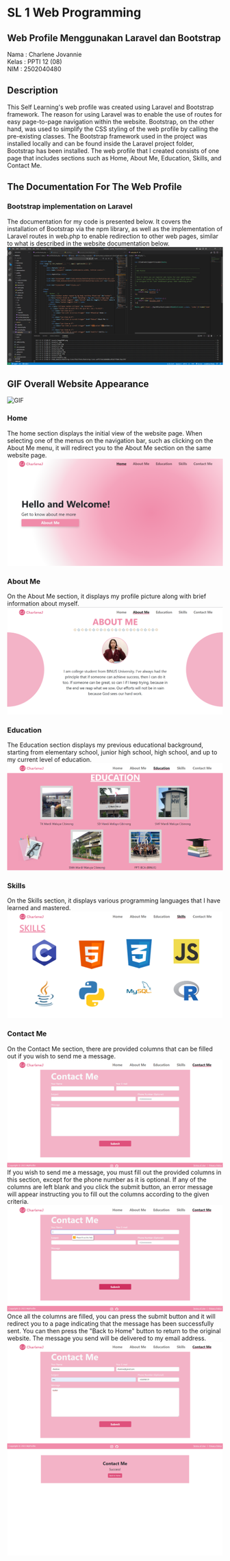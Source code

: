 # SL 1 Web Programming
## Web Profile Menggunakan Laravel dan Bootstrap

Nama    : Charlene Jovannie <br>
Kelas   : PPTI 12 (08) <br>
NIM     : 2502040480 

## Description 
This Self Learning's web profile was created using Laravel and Bootstrap framework. The reason for using Laravel was to enable the use of routes for easy page-to-page navigation within the website. Bootstrap, on the other hand, was used to simplify the CSS styling of the web profile by calling the pre-existing classes. The Bootstrap framework used in the project was installed locally and can be found inside the Laravel project folder, Bootstrap has been installed. The web profile that I created consists of one page that includes sections such as Home, About Me, Education, Skills, and Contact Me.

## The Documentation For The Web Profile

### Bootstrap implementation on Laravel
The documentation for my code is presented below. It covers the installation of Bootstrap via the npm library, as well as the implementation of Laravel routes in web.php to enable redirection to other web pages, similar to what is described in the website documentation below.
![Code](https://github.com/CJ0178/Profile/blob/main/dokumentasi/code.png)

## GIF Overall Website Appearance
![GIF](https://github.com/CJ0178/Profile/blob/main/dokumentasi/tampilan.gif)

### Home
The home section displays the initial view of the website page. When selecting one of the menus on the navigation bar, such as clicking on the About Me menu, it will redirect you to the About Me section on the same website page.
![Home](https://github.com/CJ0178/Profile/blob/main/dokumentasi/home.png)

### About Me
On the About Me section, it displays my profile picture along with brief information about myself.
![AboutMe](https://github.com/CJ0178/Profile/blob/main/dokumentasi/aboutMe.png)

### Education
The Education section displays my previous educational background, starting from elementary school, junior high school, high school, and up to my current level of education.
![Education](https://github.com/CJ0178/Profile/blob/main/dokumentasi/education.png)

### Skills
On the Skills section, it displays various programming languages that I have learned and mastered.
![Skills](https://github.com/CJ0178/Profile/blob/main/dokumentasi/skills.png)

### Contact Me
On the Contact Me section, there are provided columns that can be filled out if you wish to send me a message.
![ContactMe](https://github.com/CJ0178/Profile/blob/main/dokumentasi/contactMe.png)
If you wish to send me a message, you must fill out the provided columns in this section, except for the phone number as it is optional. If any of the columns are left blank and you click the submit button, an error message will appear instructing you to fill out the columns according to the given criteria.
![ContactMe](https://github.com/CJ0178/Profile/blob/main/dokumentasi/contactMeError.png)
Once all the columns are filled, you can press the submit button and it will redirect you to a page indicating that the message has been successfully sent. You can then press the "Back to Home" button to return to the original website. The message you send will be delivered to my email address.
![ContactMe](https://github.com/CJ0178/Profile/blob/main/dokumentasi/contactMeFill.png)
![ContactMe](https://github.com/CJ0178/Profile/blob/main/dokumentasi/contactMeSuccess.png)
